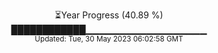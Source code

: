 <p align="center">
⏳Year Progress (40.89 %) <br>
████████████▁▁▁▁▁▁▁▁▁▁▁▁▁▁▁▁▁▁ <br>
<sub>Updated: Tue, 30 May 2023 06:02:58 GMT</sub>
</p>

